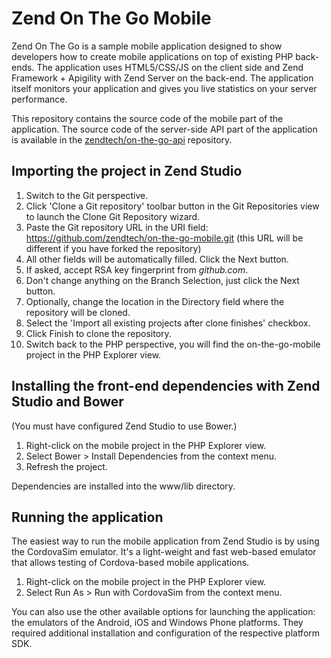 Zend On The Go Mobile
=====================
Zend On The Go is a sample mobile application designed to show developers how to create mobile applications on top of existing PHP back-ends. The application uses HTML5/CSS/JS on the client side and Zend Framework + Apigility with Zend Server on the back-end. The application itself monitors your application and gives you live statistics on your server performance.

This repository contains the source code of the mobile part of the application. The source code of the server-side API part of the application is available in the [zendtech/on-the-go-api](https://github.com/zendtech/on-the-go-api) repository.

Importing the project in Zend Studio
------------------------------------

1. Switch to the Git perspective.
2. Click 'Clone a Git repository' toolbar button in the Git Repositories view to launch the Clone Git Repository wizard.
3. Paste the Git repository URL in the URI field: https://github.com/zendtech/on-the-go-mobile.git (this URL will be different if you have forked the repository)
4. All other fields will be automatically filled. Click the Next button.
5. If asked, accept RSA key fingerprint from _github.com_.
6. Don't change anything on the Branch Selection, just click the Next button.
7. Optionally, change the location in the Directory field where the repository will be cloned.
8. Select the 'Import all existing projects after clone finishes' checkbox.
9. Click Finish to clone the repository.
10. Switch back to the PHP perspective, you will find the on-the-go-mobile project in the PHP Explorer view.

Installing the front-end dependencies with Zend Studio and Bower
----------------------------------------------------------------
(You must have configured Zend Studio to use Bower.)

1. Right-click on the mobile project in the PHP Explorer view.
2. Select Bower > Install Dependencies from the context menu.
3. Refresh the project.

Dependencies are installed into the www/lib directory.

Running the application
-----------------------
The easiest way to run the mobile application from Zend Studio is by using the CordovaSim emulator. It's a light-weight and fast web-based emulator that allows testing of Cordova-based mobile applications.

1. Right-click on the mobile project in the PHP Explorer view.
2. Select Run As > Run with CordovaSim from the context menu.

You can also use the other available options for launching the application: the emulators of the Android, iOS and Windows Phone platforms. They required additional installation and configuration of the respective platform SDK.
